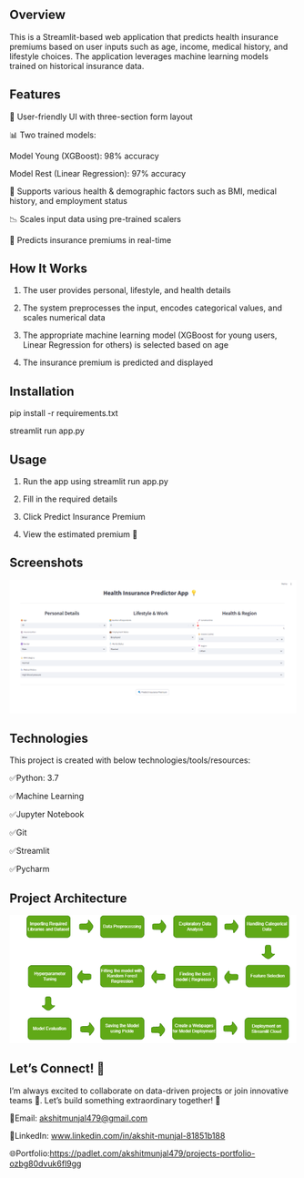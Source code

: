 
## Overview

This is a Streamlit-based web application that predicts health insurance premiums based on user inputs such as age, income, medical history, and lifestyle choices. The application leverages machine learning models trained on historical insurance data.
## Features

📌 User-friendly UI with three-section form layout

📊 Two trained models:

Model Young (XGBoost): 98% accuracy

Model Rest (Linear Regression): 97% accuracy

🏥 Supports various health & demographic factors such as BMI, medical history, and employment status

📉 Scales input data using pre-trained scalers

🧠 Predicts insurance premiums in real-time


## How It Works

1. The user provides personal, lifestyle, and health details

2. The system preprocesses the input, encodes categorical values, and scales numerical data

3. The appropriate machine learning model (XGBoost for young users, Linear Regression for others) is selected based on age

4. The insurance premium is predicted and displayed
## Installation


pip install -r requirements.txt

streamlit run app.py
## Usage

1. Run the app using streamlit run app.py

2. Fill in the required details

3. Click Predict Insurance Premium

4. View the estimated premium 🎯
## Screenshots

![Health Insurance Prediction App](https://github.com/AkshitMunjal/ML_Project_Health_Insurance_Prediction/blob/7c39d9a057b4965a708173fc10a378f8068212d9/streamlit_app_health_prediction.png?raw=true)

## Technologies

This project is created with below technologies/tools/resources:

✅Python: 3.7

✅Machine Learning

✅Jupyter Notebook

✅Git

✅Streamlit

✅Pycharm
## Project Architecture

![Machine Learning Model Life Cycle](https://github.com/AkshitMunjal/ML_Project_Health_Insurance_Prediction/blob/eef2271fe1d63f8a6b5fb3d93244222109b7c70f/model_life_cycle.png?raw=true)

## Let’s Connect! 🤝

I’m always excited to collaborate on data-driven projects or join innovative teams 🚀. Let’s build something extraordinary together! 🌟

📧Email: akshitmunjal479@gmail.com

🔗LinkedIn: www.linkedin.com/in/akshit-munjal-81851b188

🌐Portfolio:https://padlet.com/akshitmunjal479/projects-portfolio-ozbg80dvuk6fl9gg